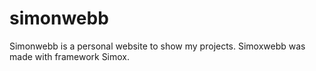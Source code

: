 # simonwebb
Simonwebb is a personal website to show my projects.
Simoxwebb was made with framework Simox.
